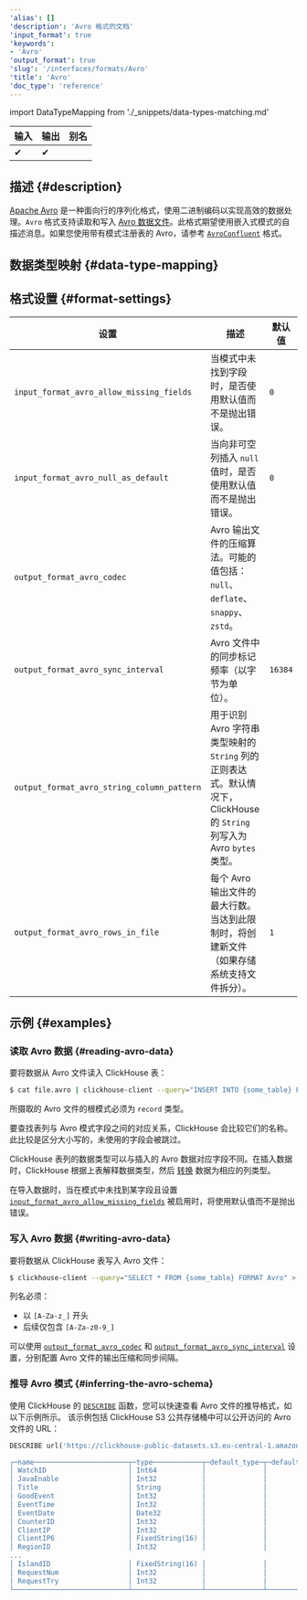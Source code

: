 ```yaml
---
'alias': []
'description': 'Avro 格式的文档'
'input_format': true
'keywords':
- 'Avro'
'output_format': true
'slug': '/interfaces/formats/Avro'
'title': 'Avro'
'doc_type': 'reference'
---
```


import DataTypeMapping from './_snippets/data-types-matching.md'

| 输入 | 输出 | 别名 |
|-------|--------|-------|
| ✔     | ✔      |       |

## 描述 {#description}

[Apache Avro](https://avro.apache.org/) 是一种面向行的序列化格式，使用二进制编码以实现高效的数据处理。`Avro` 格式支持读取和写入 [Avro 数据文件](https://avro.apache.org/docs/++version++/specification/#object-container-files)。此格式期望使用嵌入式模式的自描述消息。如果您使用带有模式注册表的 Avro，请参考 [`AvroConfluent`](./AvroConfluent.md) 格式。

## 数据类型映射 {#data-type-mapping}

<DataTypeMapping/>

## 格式设置 {#format-settings}

| 设置                                     | 描述                                                                                         | 默认值 |
|------------------------------------------|------------------------------------------------------------------------------------------------|-------|
| `input_format_avro_allow_missing_fields`    | 当模式中未找到字段时，是否使用默认值而不是抛出错误。                                        | `0`   |
| `input_format_avro_null_as_default`         | 当向非可空列插入 `null` 值时，是否使用默认值而不是抛出错误。                               |   `0`   |
| `output_format_avro_codec`                  | Avro 输出文件的压缩算法。可能的值包括：`null`、`deflate`、`snappy`、`zstd`。              |       |
| `output_format_avro_sync_interval`          | Avro 文件中的同步标记频率（以字节为单位）。                                               | `16384` |
| `output_format_avro_string_column_pattern`  | 用于识别 Avro 字符串类型映射的 `String` 列的正则表达式。默认情况下，ClickHouse 的 `String` 列写入为 Avro `bytes` 类型。 |       |
| `output_format_avro_rows_in_file`           | 每个 Avro 输出文件的最大行数。当达到此限制时，将创建新文件（如果存储系统支持文件拆分）。  | `1`   |

## 示例 {#examples}

### 读取 Avro 数据 {#reading-avro-data}

要将数据从 Avro 文件读入 ClickHouse 表：

```bash
$ cat file.avro | clickhouse-client --query="INSERT INTO {some_table} FORMAT Avro"
```

所摄取的 Avro 文件的根模式必须为 `record` 类型。

要查找表列与 Avro 模式字段之间的对应关系，ClickHouse 会比较它们的名称。 
此比较是区分大小写的，未使用的字段会被跳过。

ClickHouse 表列的数据类型可以与插入的 Avro 数据对应字段不同。在插入数据时，ClickHouse 根据上表解释数据类型，然后 [转换](/sql-reference/functions/type-conversion-functions#cast) 数据为相应的列类型。

在导入数据时，当在模式中未找到某字段且设置 [`input_format_avro_allow_missing_fields`](/operations/settings/settings-formats.md/#input_format_avro_allow_missing_fields) 被启用时，将使用默认值而不是抛出错误。

### 写入 Avro 数据 {#writing-avro-data}

要将数据从 ClickHouse 表写入 Avro 文件：

```bash
$ clickhouse-client --query="SELECT * FROM {some_table} FORMAT Avro" > file.avro
```

列名必须：

- 以 `[A-Za-z_]` 开头
- 后续仅包含 `[A-Za-z0-9_]`

可以使用 [`output_format_avro_codec`](/operations/settings/settings-formats.md/#output_format_avro_codec) 和 [`output_format_avro_sync_interval`](/operations/settings/settings-formats.md/#output_format_avro_sync_interval) 设置，分别配置 Avro 文件的输出压缩和同步间隔。

### 推导 Avro 模式 {#inferring-the-avro-schema}

使用 ClickHouse 的 [`DESCRIBE`](/sql-reference/statements/describe-table) 函数，您可以快速查看 Avro 文件的推导格式，如以下示例所示。 
该示例包括 ClickHouse S3 公共存储桶中可以公开访问的 Avro 文件的 URL：

```sql
DESCRIBE url('https://clickhouse-public-datasets.s3.eu-central-1.amazonaws.com/hits.avro','Avro);

┌─name───────────────────────┬─type────────────┬─default_type─┬─default_expression─┬─comment─┬─codec_expression─┬─ttl_expression─┐
│ WatchID                    │ Int64           │              │                    │         │                  │                │
│ JavaEnable                 │ Int32           │              │                    │         │                  │                │
│ Title                      │ String          │              │                    │         │                  │                │
│ GoodEvent                  │ Int32           │              │                    │         │                  │                │
│ EventTime                  │ Int32           │              │                    │         │                  │                │
│ EventDate                  │ Date32          │              │                    │         │                  │                │
│ CounterID                  │ Int32           │              │                    │         │                  │                │
│ ClientIP                   │ Int32           │              │                    │         │                  │                │
│ ClientIP6                  │ FixedString(16) │              │                    │         │                  │                │
│ RegionID                   │ Int32           │              │                    │         │                  │                │
...
│ IslandID                   │ FixedString(16) │              │                    │         │                  │                │
│ RequestNum                 │ Int32           │              │                    │         │                  │                │
│ RequestTry                 │ Int32           │              │                    │         │                  │                │
└────────────────────────────┴─────────────────┴──────────────┴────────────────────┴─────────┴──────────────────┴────────────────┘
```
